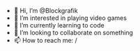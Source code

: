- 👋 Hi, I’m @Blockgrafik
- 👀 I’m interested in playing video games
- 🌱 I’m currently learning to code
- 💞️ I’m looking to collaborate on something
- 📫 How to reach me: /

<!---
Blockgrafik/Blockgrafik is a ✨ special ✨ repository because its `README.md` (this file) appears on your GitHub profile.
You can click the Preview link to take a look at your changes.
--->
